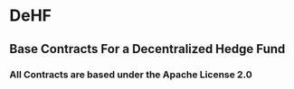 # DeHF

## Base Contracts For a Decentralized Hedge Fund

### All Contracts are based under the Apache License 2.0
